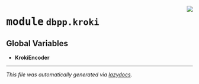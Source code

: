 <!-- markdownlint-disable -->

<a href="../dbpp/kroki/__init__.py#L0"><img align="right" style="float:right;" src="https://img.shields.io/badge/-source-cccccc?style=flat-square"></a>

# <kbd>module</kbd> `dbpp.kroki`




**Global Variables**
---------------
- **KrokiEncoder**




---

_This file was automatically generated via [lazydocs](https://github.com/ml-tooling/lazydocs)._

